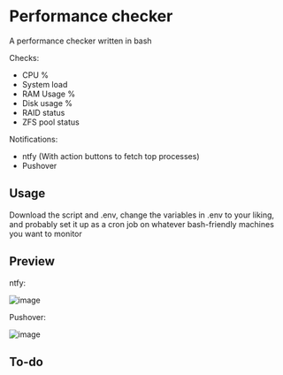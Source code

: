 # Performance checker
A performance checker written in bash

Checks:
- CPU %
- System load
- RAM Usage %
- Disk usage %
- RAID status
- ZFS pool status

Notifications:
- ntfy (With action buttons to fetch top processes)
- Pushover


## Usage
Download the script and .env, change the variables in .env to your liking, and probably set it up as a cron job on whatever bash-friendly machines you want to monitor

## Preview
ntfy:

![image](https://github.com/user-attachments/assets/d0b7bcd9-3a09-45c9-ad2c-6cccfde74141)

Pushover:

![image](https://github.com/user-attachments/assets/7c66122b-84f6-4379-8e87-da1772f86252)

## To-do
